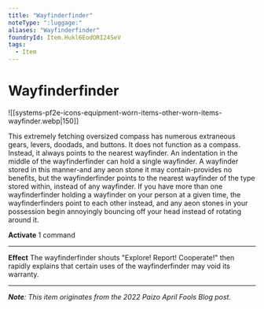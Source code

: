 ```yaml
---
title: "Wayfinderfinder"
noteType: ":luggage:"
aliases: "Wayfinderfinder"
foundryId: Item.Hukl6EodORI24SeV
tags:
  - Item
---
```


# Wayfinderfinder
![[systems-pf2e-icons-equipment-worn-items-other-worn-items-wayfinder.webp|150]]

This extremely fetching oversized compass has numerous extraneous gears, levers, doodads, and buttons. It does not function as a compass. Instead, it always points to the nearest wayfinder. An indentation in the middle of the wayfinderfinder can hold a single wayfinder. A wayfinder stored in this manner-and any aeon stone it may contain-provides no benefits, but the wayfinderfinder points to the nearest wayfinder of the type stored within, instead of any wayfinder. If you have more than one wayfinderfinder holding a wayfinder on your person at a given time, the wayfinderfinders point to each other instead, and any aeon stones in your possession begin annoyingly bouncing off your head instead of rotating around it.

**Activate** 1 command

* * *

**Effect** The wayfinderfinder shouts "Explore! Report! Cooperate!" then rapidly explains that certain uses of the wayfinderfinder may void its warranty.

* * *

_**Note**: This item originates from the 2022 Paizo April Fools Blog post._
